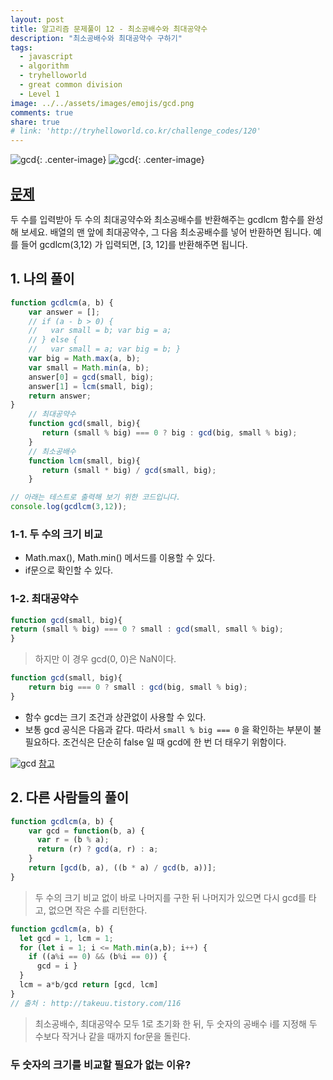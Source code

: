 ```yaml
---
layout: post
title: 알고리즘 문제풀이 12 - 최소공배수와 최대공약수
description: "최소공배수와 최대공약수 구하기"
tags:
  - javascript
  - algorithm
  - tryhelloworld
  - great common division
  - Level 1
image: ../../assets/images/emojis/gcd.png
comments: true
share: true
# link: 'http://tryhelloworld.co.kr/challenge_codes/120'
---
```

![gcd](../../assets/images/emojis/gcd.png){: .center-image}
![gcd](https://upload.wikimedia.org/wikipedia/commons/thumb/9/9d/Least_common_multiple.svg/300px-Least_common_multiple.svg.png){: .center-image}

## [문제](http://tryhelloworld.co.kr/challenge_codes/12)

두 수를 입력받아 두 수의 최대공약수와 최소공배수를 반환해주는 gcdlcm 함수를 완성해 보세요. 배열의 맨 앞에 최대공약수, 그 다음 최소공배수를 넣어 반환하면 됩니다. 예를 들어 gcdlcm(3,12) 가 입력되면, [3, 12]를 반환해주면 됩니다.

## 1. 나의 풀이

```javascript
function gcdlcm(a, b) {
    var answer = [];
    // if (a - b > 0) { 
    //   var small = b; var big = a; 
    // } else { 
    //   var small = a; var big = b; }
    var big = Math.max(a, b);
    var small = Math.min(a, b);
    answer[0] = gcd(small, big);
    answer[1] = lcm(small, big);
    return answer;
}
    // 최대공약수
    function gcd(small, big){
       return (small % big) === 0 ? big : gcd(big, small % big);
    }
    // 최소공배수
    function lcm(small, big){
       return (small * big) / gcd(small, big);
    }

// 아래는 테스트로 출력해 보기 위한 코드입니다.
console.log(gcdlcm(3,12));
```
### 1-1. 두 수의 크기 비교

* Math.max(), Math.min() 메서드를 이용할 수 있다.
* if문으로 확인할 수 있다.

### 1-2. 최대공약수

```javascript
function gcd(small, big){
return (small % big) === 0 ? small : gcd(small, small % big);
}
```
> 하지만 이 경우 gcd(0, 0)은 NaN이다.

```javascript
function gcd(small, big){
	return big === 0 ? small : gcd(big, small % big);
}
```

* 함수 gcd는 크기 조건과 상관없이 사용할 수 있다.
* 보통 gcd 공식은 다음과 같다. 따라서 `small % big === 0` 을 확인하는 부분이 불필요하다. 조건식은 단순히 false 일 때 gcd에 한 번 더 태우기 위함이다.

![gcd](../../assets/images/emojis/gcd.png)
[참고](https://math.stackexchange.com/questions/495119/what-is-gcd0-0)

## 2. 다른 사람들의 풀이

```javascript
function gcdlcm(a, b) {
    var gcd = function(b, a) {
      var r = (b % a);
      return (r) ? gcd(a, r) : a;
    }
    return [gcd(b, a), ((b * a) / gcd(b, a))];
}
```

> 두 수의 크기 비교 없이 바로 나머지를 구한 뒤 나머지가 있으면 다시 gcd를 타고, 없으면 작은 수를 리턴한다.

```javascript
function gcdlcm(a, b) { 
  let gcd = 1, lcm = 1; 
  for (let i = 1; i <= Math.min(a,b); i++) { 
    if ((a%i == 0) && (b%i == 0)) {
      gcd = i } 
  } 
  lcm = a*b/gcd return [gcd, lcm] 
}
// 출처 : http://takeuu.tistory.com/116
```
> 최소공배수, 최대공약수 모두 1로 초기화 한 뒤, 두 숫자의 공배수 i를 지정해 두 수보다 작거나 같을 때까지 for문을 돌린다.

### 두 숫자의 크기를 비교할 필요가 없는 이유?
